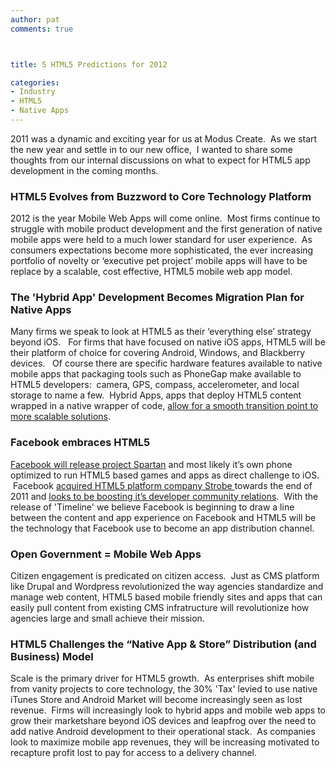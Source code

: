 ```yaml
---
author: pat
comments: true



title: 5 HTML5 Predictions for 2012

categories:
- Industry
- HTML5
- Native Apps
---
```


2011 was a dynamic and exciting year for us at Modus Create.  As we start the new year and settle in to our new office,  I wanted to share some thoughts from our internal discussions on what to expect for HTML5 app development in the coming months.


### HTML5 Evolves from Buzzword to Core Technology Platform


2012 is the year Mobile Web Apps will come online.  Most firms continue to struggle with mobile product development and the first generation of native mobile apps were held to a much lower standard for user experience.  As consumers expectations become more sophisticated, the ever increasing portfolio of novelty or ‘executive pet project’ mobile apps will have to be replace by a scalable, cost effective, HTML5 mobile web app model.


### The 'Hybrid App' Development Becomes Migration Plan for Native Apps


Many firms we speak to look at HTML5 as their ‘everything else’ strategy beyond iOS.   For firms that have focused on native iOS apps, HTML5 will be their platform of choice for covering Android, Windows, and Blackberry devices.   Of course there are specific hardware features available to native mobile apps that packaging tools such as PhoneGap make available to HTML5 developers:  camera, GPS, compass, accelerometer, and local storage to name a few.  Hybrid Apps, apps that deploy HTML5 content wrapped in a native wrapper of code, [allow for a smooth transition point to more scalable solutions](http://venturebeat.com/2011/07/08/hybrid-mobile-apps-take-off-as-html5-vs-native-debate-continues/).


### Facebook embraces HTML5


[Facebook will release project Spartan](http://techcrunch.com/2011/06/15/facebook-project-spartan/) and most likely it’s own phone optimized to run HTML5 based games and apps as direct challenge to iOS.  Facebook [acquired HTML5 platform company Strobe ](http://blog.strobecorp.com/?p=304)towards the end of 2011 and [looks to be boosting it’s developer community relations](http://www.readwriteweb.com/archives/sencha_loses_mobile_developer_guru_james_pearce_to.php).  With the release of 'Timeline' we believe Facebook is beginning to draw a line between the content and app experience on Facebook and HTML5 will be the technology that Facebook use to become an app distribution channel.


### Open Government = Mobile Web Apps


Citizen engagement is predicated on citizen access.  Just as CMS platform like Drupal and Wordpress revolutionized the way agencies standardize and manage web content, HTML5 based mobile friendly sites and apps that can easily pull content from existing CMS infratructure will revolutionize how agencies large and small achieve their mission.


### HTML5 Challenges the “Native App & Store” Distribution (and Business) Model


Scale is the primary driver for HTML5 growth.  As enterprises shift mobile from vanity projects to core technology, the 30% 'Tax' levied to use native iTunes Store and Android Market will become increasingly seen as lost revenue.  Firms will increasingly look to hybrid apps and mobile web apps to grow their marketshare beyond iOS devices and leapfrog over the need to add native Android development to their operational stack.  As companies look to maximize mobile app revenues, they will be increasing motivated to recapture profit lost to pay for access to a delivery channel.
